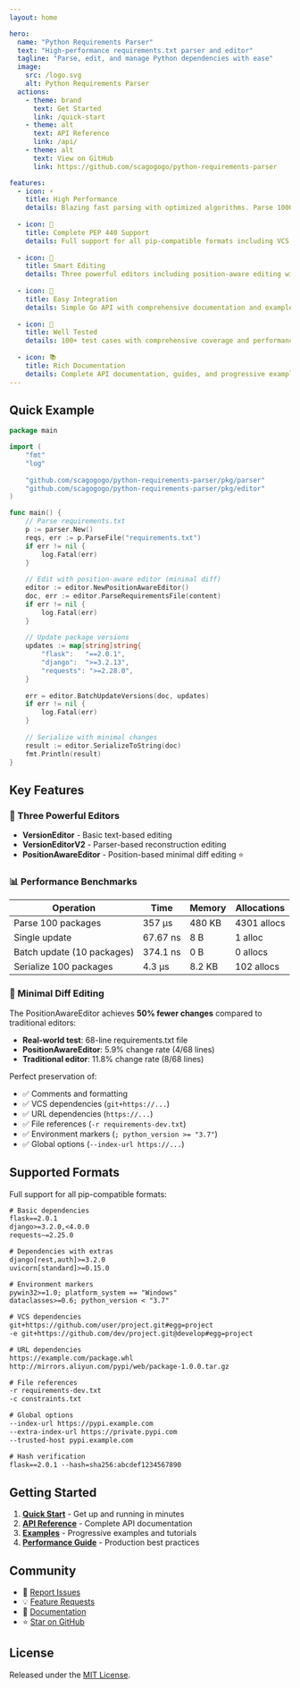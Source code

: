 ```yaml
---
layout: home

hero:
  name: "Python Requirements Parser"
  text: "High-performance requirements.txt parser and editor"
  tagline: "Parse, edit, and manage Python dependencies with ease"
  image:
    src: /logo.svg
    alt: Python Requirements Parser
  actions:
    - theme: brand
      text: Get Started
      link: /quick-start
    - theme: alt
      text: API Reference
      link: /api/
    - theme: alt
      text: View on GitHub
      link: https://github.com/scagogogo/python-requirements-parser

features:
  - icon: ⚡
    title: High Performance
    details: Blazing fast parsing with optimized algorithms. Parse 1000+ dependencies in milliseconds.
  
  - icon: 🎯
    title: Complete PEP 440 Support
    details: Full support for all pip-compatible formats including VCS, URLs, extras, markers, and constraints.
  
  - icon: 📝
    title: Smart Editing
    details: Three powerful editors including position-aware editing with minimal diff changes.
  
  - icon: 🔧
    title: Easy Integration
    details: Simple Go API with comprehensive documentation and examples.
  
  - icon: 🧪
    title: Well Tested
    details: 100+ test cases with comprehensive coverage and performance benchmarks.
  
  - icon: 📚
    title: Rich Documentation
    details: Complete API documentation, guides, and progressive examples.
---
```


## Quick Example

```go
package main

import (
    "fmt"
    "log"
    
    "github.com/scagogogo/python-requirements-parser/pkg/parser"
    "github.com/scagogogo/python-requirements-parser/pkg/editor"
)

func main() {
    // Parse requirements.txt
    p := parser.New()
    reqs, err := p.ParseFile("requirements.txt")
    if err != nil {
        log.Fatal(err)
    }
    
    // Edit with position-aware editor (minimal diff)
    editor := editor.NewPositionAwareEditor()
    doc, err := editor.ParseRequirementsFile(content)
    if err != nil {
        log.Fatal(err)
    }
    
    // Update package versions
    updates := map[string]string{
        "flask":   "==2.0.1",
        "django":  ">=3.2.13",
        "requests": ">=2.28.0",
    }
    
    err = editor.BatchUpdateVersions(doc, updates)
    if err != nil {
        log.Fatal(err)
    }
    
    // Serialize with minimal changes
    result := editor.SerializeToString(doc)
    fmt.Println(result)
}
```

## Key Features

### 🚀 Three Powerful Editors

- **VersionEditor** - Basic text-based editing
- **VersionEditorV2** - Parser-based reconstruction editing  
- **PositionAwareEditor** - Position-based minimal diff editing ⭐

### 📊 Performance Benchmarks

| Operation | Time | Memory | Allocations |
|-----------|------|--------|-------------|
| Parse 100 packages | 357 µs | 480 KB | 4301 allocs |
| Single update | 67.67 ns | 8 B | 1 alloc |
| Batch update (10 packages) | 374.1 ns | 0 B | 0 allocs |
| Serialize 100 packages | 4.3 µs | 8.2 KB | 102 allocs |

### 🎯 Minimal Diff Editing

The PositionAwareEditor achieves **50% fewer changes** compared to traditional editors:

- **Real-world test**: 68-line requirements.txt file
- **PositionAwareEditor**: 5.9% change rate (4/68 lines)
- **Traditional editor**: 11.8% change rate (8/68 lines)

Perfect preservation of:
- ✅ Comments and formatting
- ✅ VCS dependencies (`git+https://...`)
- ✅ URL dependencies (`https://...`)
- ✅ File references (`-r requirements-dev.txt`)
- ✅ Environment markers (`; python_version >= "3.7"`)
- ✅ Global options (`--index-url https://...`)

## Supported Formats

Full support for all pip-compatible formats:

```txt
# Basic dependencies
flask==2.0.1
django>=3.2.0,<4.0.0
requests~=2.25.0

# Dependencies with extras
django[rest,auth]>=3.2.0
uvicorn[standard]>=0.15.0

# Environment markers
pywin32>=1.0; platform_system == "Windows"
dataclasses>=0.6; python_version < "3.7"

# VCS dependencies
git+https://github.com/user/project.git#egg=project
-e git+https://github.com/dev/project.git@develop#egg=project

# URL dependencies
https://example.com/package.whl
http://mirrors.aliyun.com/pypi/web/package-1.0.0.tar.gz

# File references
-r requirements-dev.txt
-c constraints.txt

# Global options
--index-url https://pypi.example.com
--extra-index-url https://private.pypi.com
--trusted-host pypi.example.com

# Hash verification
flask==2.0.1 --hash=sha256:abcdef1234567890
```

## Getting Started

1. **[Quick Start](/quick-start)** - Get up and running in minutes
2. **[API Reference](/api/)** - Complete API documentation
3. **[Examples](/examples/)** - Progressive examples and tutorials
4. **[Performance Guide](/guide/performance)** - Production best practices

## Community

- 🐛 [Report Issues](https://github.com/scagogogo/python-requirements-parser/issues)
- 💡 [Feature Requests](https://github.com/scagogogo/python-requirements-parser/discussions)
- 📖 [Documentation](https://scagogogo.github.io/python-requirements-parser/)
- ⭐ [Star on GitHub](https://github.com/scagogogo/python-requirements-parser)

## License

Released under the [MIT License](https://github.com/scagogogo/python-requirements-parser/blob/main/LICENSE).
